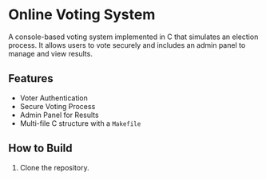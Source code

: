 # Online Voting System

A console-based voting system implemented in C that simulates an election process. It allows users to vote securely and includes an admin panel to manage and view results.

## Features
- Voter Authentication
- Secure Voting Process
- Admin Panel for Results
- Multi-file C structure with a `Makefile`

## How to Build
1. Clone the repository.
